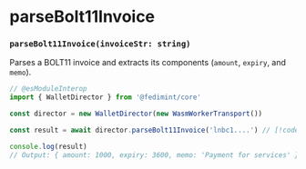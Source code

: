 # parseBolt11Invoice

### `parseBolt11Invoice(invoiceStr: string)`

Parses a BOLT11 invoice and extracts its components (`amount`, `expiry`, and `memo`).

```ts
// @esModuleInterop
import { WalletDirector } from '@fedimint/core'

const director = new WalletDirector(new WasmWorkerTransport())

const result = await director.parseBolt11Invoice('lnbc1....') // [!code focus]

console.log(result)
// Output: { amount: 1000, expiry: 3600, memo: 'Payment for services' }
```

